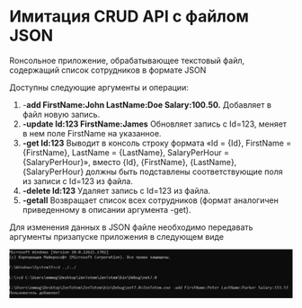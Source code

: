 <h1>Имитация CRUD API с файлом JSON</h1>
<p>Rонсольное приложение, обрабатывающее текстовый файл, содержащий список сотрудников в формате JSON</p>

Доступны следующие аргументы и операции:

1. -**add FirstName:John LastName:Doe Salary:100.50.**
Добавляет в файл новую запись.
2. **-update Id:123 FirstName:James**
Обновляет запись с Id=123, меняет в нем поле FirstName на указанное.
3. **-get Id:123**
Выводит в консоль строку формата «Id = {Id}, FirstName = {FirstName}, LastName = {LastName}, SalaryPerHour = {SalaryPerHour}», вместо {Id}, {FirstName}, {LastName}, {SalaryPerHour} должны быть подставлены соответствующие поля из записи с Id=123 из файла.
4. **-delete Id:123**
Удаляет запись с Id=123 из файла.
5. **-getall** Возвращает список всех сотрудников (формат аналогичен приведенному в описании аргумента -get).

<p>Для изменения данных в JSON файле необходимо передавать аргументы призапуске приложения в следующем виде</p>

<img src="img/console.png">
